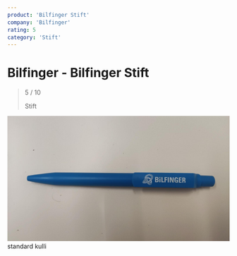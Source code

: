 ```yaml
---
product: 'Bilfinger Stift'
company: 'Bilfinger'
rating: 5
category: 'Stift'
---
```


# Bilfinger - Bilfinger Stift
>
> 5 / 10
>
> Stift

![Bilfinger Stift](./assets/bilfinger-bilfinger-stift-a75eb833-5680-496f-b33a-25612d6bdd83.jpg)
standard kulli
